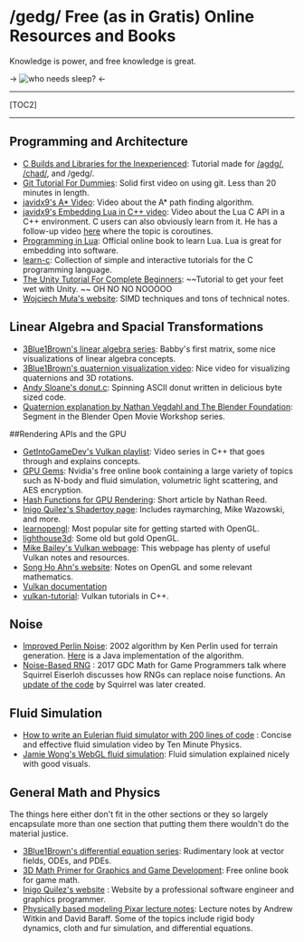 #  /gedg/ Free (as in Gratis) Online Resources and Books

Knowledge is power, and free knowledge is great.

->
![who needs sleep?](https://i.imgur.com/iK19m0r.jpeg)
<-

***

[TOC2]

***

## Programming and Architecture

* [C Builds and Libraries for the Inexperienced](https://rentry.org/gedg-cbuild): Tutorial made for [/agdg/](https://boards.4channel.org/vg/catalog#s=agdg), [/chad/](https://wiki.installgentoo.com/wiki/C_Help_and_Discussion), and /gedg/.
* [Git Tutorial For Dummies](https://youtu.be/mJ-qvsxPHpY?si=KRXBsx4RXdlY6CL2): Solid first video on using git. Less than 20 minutes in length.
* [javidx9's A* Video](https://youtu.be/icZj67PTFhc): Video about the A* path finding algorithm.
* [javidx9's Embedding Lua in C++ video](https://youtu.be/4l5HdmPoynw): Video about the Lua C API in a C++ environment. C users can also obviously learn from it. He has a follow-up video [here](https://youtu.be/E42Lyv2Ra1c) where the topic is coroutines. 
* [Programming in Lua](https://www.lua.org/pil/contents.html ): Official online book to learn Lua. Lua is great for embedding into software.
* [learn-c](https://www.learn-c.org): Collection of simple and interactive tutorials for the C programming language.
* [The Unity Tutorial For Complete Beginners](https://youtu.be/XtQMytORBmM): ~~Tutorial to get your feet wet with Unity. ~~ OH NO NO NOOOOO
* [Wojciech Muła's website](http://0x80.pl/):  SIMD techniques and tons of technical notes.

## Linear Algebra and  Spacial Transformations

* [3Blue1Brown's linear algebra series](https://www.youtube.com/playlist?list=PL0-GT3co4r2y2YErbmuJw2L5tW4Ew2O5B): Babby's first matrix, some nice visualizations of linear algebra concepts. 
* [3Blue1Brown's quaternion visualization video](https://youtu.be/zjMuIxRvygQ): Nice video for visualizing quaternions and 3D rotations.
* [Andy Sloane's donut.c](https://www.a1k0n.net/2011/07/20/donut-math.html): Spinning ASCII donut written in delicious byte sized code.
* [Quaternion explanation by Nathan Vegdahl and The Blender Foundation](https://youtu.be/4mXL751ko0w): Segment in the Blender Open Movie Workshop series.

##Rendering APIs and the GPU

* [GetIntoGameDev's Vulkan playlist](https://youtube.com/playlist?list=PLn3eTxaOtL2NH5nbPHMK7gE07SqhcAjmk): Video series in C++ that goes through and explains concepts.
* [GPU Gems](https://developer.nvidia.com/gpugems/gpugems3/contributors): Nvidia's free online book containing a large variety of topics such as N-body and fluid simulation, volumetric light scattering, and AES encryption. 
* [Hash Functions for GPU Rendering](https://www.reedbeta.com/blog/hash-functions-for-gpu-rendering/): Short article by Nathan Reed.
* [Inigo Quilez's Shadertoy page](https://www.shadertoy.com/user/iq): Includes raymarching, Mike Wazowski, and more.
* [learnopengl](https://learnopengl.com/): Most popular site for getting started with OpenGL.
* [lighthouse3d](http://www.lighthouse3d.com/tutorials/): Some old but gold OpenGL.
* [Mike Bailey's Vulkan webpage](https://web.engr.oregonstate.edu/~mjb/vulkan/): This webpage has plenty of useful Vulkan notes and resources.
* [Song Ho Ahn's website](http://www.songho.ca/index.html): Notes on OpenGL and some relevant mathematics.
* [Vulkan documentation](https://vulkan.lunarg.com/doc/sdk/)
* [vulkan-tutorial](https://vulkan-tutorial.com/): Vulkan tutorials in C++.

## Noise

* [Improved Perlin Noise](https://mrl.cs.nyu.edu/~perlin/paper445.pdf):  2002 algorithm by Ken Perlin used for terrain generation. [Here](https://mrl.cs.nyu.edu/~perlin/noise/) is a Java implementation of the algorithm.
* [Noise-Based RNG](https://youtu.be/LWFzPP8ZbdU) : 2017 GDC Math for Game Programmers talk where Squirrel Eiserloh discusses how RNGs can replace noise functions. An [update of the code](http://eiserloh.net/noise/SquirrelNoise5.hpp) by Squirrel was later created.

## Fluid Simulation

* [How to write an Eulerian fluid simulator with 200 lines of code](https://www.youtube.com/watch?v=iKAVRgIrUOU) : Concise and effective fluid simulation video by Ten Minute Physics. 
* [Jamie Wong's WebGL fluid simulation](https://jamie-wong.com/2016/08/05/webgl-fluid-simulation/): Fluid simulation explained nicely with good visuals.

## General Math and Physics

The things here either don't fit in the other sections or they so largely encapsulate more than one section that putting them there wouldn't do the material justice.

* [3Blue1Brown's differential equation series](https://www.youtube.com/playlist?list=PLZHQObOWTQDNPOjrT6KVlfJuKtYTftqH6): Rudimentary look at vector fields, ODEs, and PDEs.
* [3D Math Primer for Graphics and Game Development](https://gamemath.com/): Free online book for game math.
* [Inigo Quilez's website](https://iquilezles.org/) : Website by a professional software engineer and graphics programmer.
* [Physically based modeling Pixar lecture notes](https://graphics.pixar.com/pbm2001/): Lecture notes by Andrew Witkin and David Baraff. Some of the topics include rigid body dynamics, cloth and fur simulation, and differential equations.